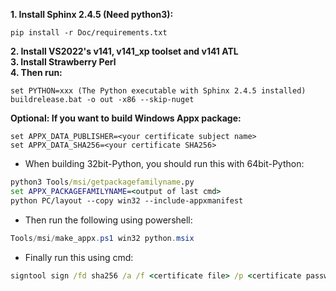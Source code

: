**1. Install Sphinx 2.4.5 (Need python3):**  
```console
pip install -r Doc/requirements.txt
```
**2. Install VS2022's v141, v141_xp toolset and v141 ATL**  
**3. Install Strawberry Perl**  
**4. Then run:**
```console
set PYTHON=xxx (The Python executable with Sphinx 2.4.5 installed)
buildrelease.bat -o out -x86 --skip-nuget
```
**Optional: If you want to build Windows Appx package:**  
```Run the following on python source root using cmd
set APPX_DATA_PUBLISHER=<your certificate subject name>
set APPX_DATA_SHA256=<your certificate SHA256>
```
- When building 32bit-Python, you should run this with 64bit-Python:
```cmd
python3 Tools/msi/getpackagefamilyname.py
set APPX_PACKAGEFAMILYNAME=<output of last cmd>
python PC/layout --copy win32 --include-appxmanifest
```
- Then run the following using powershell:
```powershell
Tools/msi/make_appx.ps1 win32 python.msix
```
- Finally run this using cmd:
```cmd
signtool sign /fd sha256 /a /f <certificate file> /p <certificate password> /tr http://time.certum.pl /td SHA256 python.msix
```
